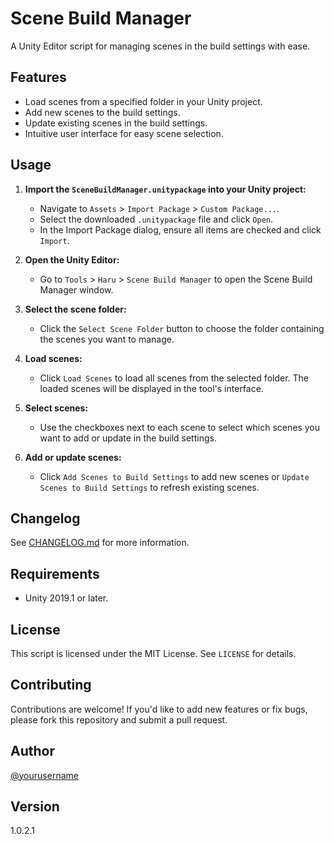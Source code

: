 # Scene Build Manager

A Unity Editor script for managing scenes in the build settings with ease.

## Features

- Load scenes from a specified folder in your Unity project.
- Add new scenes to the build settings.
- Update existing scenes in the build settings.
- Intuitive user interface for easy scene selection.

## Usage

1. **Import the `SceneBuildManager.unitypackage` into your Unity project:**
   - Navigate to `Assets` > `Import Package` > `Custom Package...`.
   - Select the downloaded `.unitypackage` file and click `Open`.
   - In the Import Package dialog, ensure all items are checked and click `Import`.

2. **Open the Unity Editor:**
   - Go to `Tools` > `Haru` > `Scene Build Manager` to open the Scene Build Manager window.

3. **Select the scene folder:**
   - Click the `Select Scene Folder` button to choose the folder containing the scenes you want to manage.

4. **Load scenes:**
   - Click `Load Scenes` to load all scenes from the selected folder. The loaded scenes will be displayed in the tool's interface.

5. **Select scenes:**
   - Use the checkboxes next to each scene to select which scenes you want to add or update in the build settings.

6. **Add or update scenes:**
   - Click `Add Scenes to Build Settings` to add new scenes or `Update Scenes to Build Settings` to refresh existing scenes.

## Changelog

See [CHANGELOG.md](https://github.com/haruchanz64/BuildSceneManager/blob/main/CHANGELOG.md) for more information.

## Requirements

- Unity 2019.1 or later.

## License

This script is licensed under the MIT License. See `LICENSE` for details.

## Contributing

Contributions are welcome! If you'd like to add new features or fix bugs, please fork this repository and submit a pull request.

## Author

[@yourusername](https://github.com/haruchanz64)

## Version

1.0.2.1
